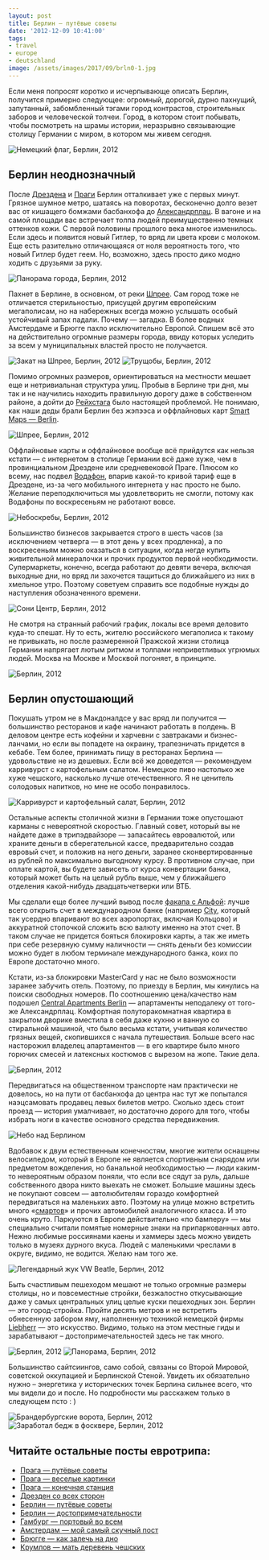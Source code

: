 ```yaml
---
layout: post
title: Берлин — путёвые советы
date: '2012-12-09 10:41:00'
tags:
- travel
- europe
- deutschland
image: /assets/images/2017/09/brln0-1.jpg
---
```


Если меня попросят коротко и исчерпывающе описать Берлин, получится примерно следующее: огромный, дорогой, дурно пахнущий, запутанный, забомбленный тэгами город контрастов, строительных заборов и человеческой толчеи. Город, в котором стоит побывать, чтобы посмотреть на шрамы истории, неразрывно связывающие столицу Германии с миром, в котором мы живем сегодня.

![Немецкий флаг, Берлин, 2012](/assets/images/2017/09/IMG_1558.jpg)

## Берлин неоднозначный

После [Дрездена](http://shouldgo.ru/dresden-dolls/ "Дрезден со всех сторон. То есть с одной") и [Праги](http://shouldgo.ru/prague-sights/ "ПраЖЖе, часть 2 — веселые картинки") Берлин отталкивает уже с первых минут. Грязное шумное метро, шатаясь на поворотах, бесконечно долго везет вас от кишащего бомжами басбанхофа до [Александрплац](http://en.wikipedia.org/wiki/Alexanderplatz). В вагоне и на самой площади вас встречает толпа людей преимущественно темных оттенков кожи. С первой половины прошлого века многое изменилось. Если здесь и появится новый Гитлер, то вряд ли цвета крови с молоком. Еще есть разительно отличающаяся от ноля вероятность того, что новый Гитлер будет геем. Но, возможно, здесь просто дико модно ходить с друзьями за руку.

![Панорама города, Берлин, 2012](/assets/images/2017/09/brln1.jpg)

Пахнет в Берлине, в основном, от реки [Шпрее](http://en.wikipedia.org/wiki/Spree). Сам город тоже не отличается стерильностью, присущей другим европейским мегаполисам, но на набережных всегда можно услышать особый устойчивый запах падали. Почему — загадка. В более водных Амстердаме и Брюгге пахло исключительно Европой. Спишем всё это на действительно огромные размеры города, ввиду которых уследить за всем у муниципальных властей просто не получается.

![Закат на Шпрее, Берлин, 2012](/assets/images/2017/09/IMG_1447.jpg)
![Трущобы, Берлин, 2012](/assets/images/2017/09/IMG_1521.jpg)

Помимо огромных размеров, ориентироваться на местности мешает еще и нетривиальная структура улиц. Пробыв в Берлине три дня, мы так и не научились находить правильную дорогу даже в собственном районе, а дойти до [Рейхстага](http://en.wikipedia.org/wiki/Reichstag_(building)) было настоящей проблемой. Не понимаю, как наши деды брали Берлин без жэпээса и оффлайновых карт [Smart Maps — Berlin](https://itunes.apple.com/us/app/smart-maps-berlin/id325300423?mt=8).

![Шпрее, Берлин, 2012](/assets/images/2017/09/brln4.jpg)

Оффлайновые карты и оффлайновое вообще всё прийдутся как нельзя кстати — с интернетом в столице Германии всё даже хуже, чем в провинциальном Дрездене или средневековой Праге. Плюсом ко всему, нас подвел [Водафон](http://www.vodafone.de/), впарив какой-то кривой тариф еще в Дрездене, из-за чего мобильного интернета у нас просто не было. Желание переподключиться мы удовлетворить не смогли, потому как Водафоны по воскресеньям не работают вовсе.

![Небоскребы, Берлин, 2012](/assets/images/2017/09/IMG_1610.jpg)

Большинство бизнесов закрывается строго в шесть часов (за исключением четверга — в этот день у всех продленка), а по воскресеньям можно оказаться в ситуации, когда негде купить живительной минералочки и прочих продуктов первой необходимости. Супермаркеты, конечно, всегда работают до девяти вечера, включая выходные дни, но вряд ли захочется тащиться до ближайшего из них в хмельное утро. Поэтому советуем справить все подобные нужды до наступления обозначенного времени.

![Сони Центр, Берлин, 2012](/assets/images/2017/09/IMG_1594-2.jpg)

Не смотря на странный рабочий график, локалы все время деловито куда-то спешат. Ну то есть, жителю российского мегаполиса к такому не привыкать, но после размеренной Пражской жизни столица Германии напрягает лютым ритмом и толпами неприветливых угрюмых людей. Москва на Москве и Москвой погоняет, в принципе.

![Берлин, 2012](/assets/images/2017/09/img_1538.jpg)

## Берлин опустошающий

Покушать утром не в Макдоналдсе у вас вряд ли получится — большинство ресторанов и кафе начинают работать в полдень. В деловом центре есть кофейни и харчевни с завтраками и бизнес-ланчами, но если вы попадете на окраину, трапезничать придется в кебабе. Тем более, принимать пищу в ресторанах Берлина — удовольствие не из дешевых. Если всё же доведется — рекомендуем карривурст с картофельным салатом. Немецкое пиво настолько же хуже чешского, насколько лучше отечественного. Я не ценитель солодовых напитков, но мне не особо понравилось.

![Карривурст и картофельный салат, Берлин, 2012](/assets/images/2017/09/IMG_3658.JPG)

Остальные аспекты столичной жизни в Германии тоже опустошают карманы с невероятной скоростью. Главный совет, который вы не найдете даже в трипэдвайзоре — запасайтесь евровалютой, или храните деньги в сберегательной кассе, предварительно создав евровый счет, и положив на него деньги, заранее сконвертированные из рублей по максимально выгодному курсу. В противном случае, при оплате картой, вы будете зависеть от курса конвертации банка, который может быть на целый рубль выше, чем у ближайшего отделения какой-нибудь двадцатьчетверки или ВТБ.

Мы сделали еще более лучший вывод после [факапа с Альфой](http://shouldgo.ru/dresden-dolls/ "Дрезден со всех сторон. То есть с одной"): лучше всего открыть счет в международном банке (например [City](http://www.citibank.ru/russia/main/rus/home.htm), который так усердно впаривают во всех аэропортах, включая Кольцово) и аккуратной стопочкой сложить всю валюту именно на этот счет. В таком случае не придется бояться блокировки карты, а так же иметь при себе резервную сумму наличности — снять деньги без комиссии можно будет в любом терминале международного банка, коих по Европе достаточно много.

Кстати, из-за блокировки MasterCard у нас не было возможности заранее забучить отель. Поэтому, по приезду в Берлин, мы кинулись на поиски свободных номеров. По соотношению цена/качество нам подошел [Сentral Apartments Berlin](http://www.central-apartments.de/apartment/gipsstrasse-16c-1-etage) — апартаменты неподалеку от того-же Александрплац. Комфортная полуторакомнатная квартира в закрытом дворике вместила в себя даже кухню и ванную со стиральной машиной, что было весьма кстати, учитывая количество грязных вещей, скопившихся с начала путешествия. Больше всего нас насторожил владелец апартаментов — в его квартире было много горючих смесей и латексных костюмов с вырезом на жопе. Такие дела.

![Берлин, 2012](/assets/images/2017/09/IMG_1401.jpg)

Передвигаться на общественном транспорте нам практически не довелось, но на пути от басбанхофа до центра нас тут же попытался наэцсамовать продавец левых билетов метро. Сколько здесь стоит проезд — история умалчивает, но достаточно дорого для того, чтобы избрать ноги в качестве основного средства передвижения.

![Небо над Берлином](/assets/images/2017/09/IMG_1466.jpg)

Вдобавок к двум естественным конечностям, многие жители оснащены велосипедом, который в Европе не является спортивным снарядом или предметом вожделения, но банальной необходимостью — люди каким-то невероятным образом поняли, что если все сядут за руль, дальше собственного двора никто выехать не сможет. Большие машины здесь не покупают совсем — автолюбителям гораздо комфортней передвигаться на маленьких авто. Поэтому на улице можно встретить много «[смартов](http://www.smart.com/)» и прочих автомобилей аналогичного класса. И это очень круто. Паркуются в Европе действительно «по бамперу» — мы специально считали помятые номерные знаки на припаркованных авто. Нежно любимые россиянами каены и хаммеры здесь можно увидеть только в музеях дурного вкуса. Людей с маленькими чреслами в округе, видимо, не водится. Желаю нам того же.

![Легендарный жук VW Beatle, Берлин, 2012](/assets/images/2017/09/IMG_3624.JPG)

Быть счастливым пешеходом мешают не только огромные размеры столицы, но и повсеместные стройки, безжалостно откусывающие даже у самых центральных улиц целые куски пешеходных зон. Берлин — это город-стройка. Пройти десять метров и не встретить обнесенную забором яму, наполненную техникой немецкой фирмы [Liebherr](http://www.liebherr.com/) — это искусство. Видимо, только на этом местные гиды и зарабатывают – достопримечательностей здесь не так много.

![Берлин, 2012](/assets/images/2017/09/brln2.jpg)
![Панорама, Берлин, 2012](/assets/images/2017/09/IMG_3577.JPG)

Большинство сайтсиингов, само собой, связаны со Второй Мировой, советской оккупацией и Берлинской Стеной. Увидеть их обязательно нужно – энергетика у исторических точек Берлина сильнее всего, что мы видели до и после. Но подробности мы расскажем только в следующем псто : )

![Брандербургские ворота, Берлин, 2012](/assets/images/2017/09/brln0-1.jpg)
![Заработал бедж в фосквере, Берлин, 2012](/assets/images/2017/09/IMG_3651.JPG)

## Читайте остальные посты евротрипа:
- [Прага — путёвые советы](/ru/blog/prague-t/)
- [Прага — веселые картинки](/ru/blog/prague-sights/)
- [Прага — конечная станция](/ru/blog/praga-the-end/)
- [Дрезден со всех сторон](/ru/blog/dresden-dolls/)
- [Берлин — путёвые советы](/ru/blog/berlin-tt/)
- [Берлин — достопримечательности](/ru/blog/berlin-sights/)
- [Гамбург — портовый во всем](/ru/blog/hamburg-ers/)
- [Амстердам — мой самый скучный пост](/ru/blog/amsterdamster/)
- [Брюгге — как залечь на дно](/ru/blog/in-bruges/)
- [Крумлов — мать деревень чешских](/ru/blog/cesky-krumlov/)